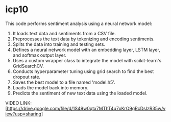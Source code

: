 # icp10
This code performs sentiment analysis using a neural network model:

1. It loads text data and sentiments from a CSV file.
2. Preprocesses the text data by tokenizing and encoding sentiments.
3. Splits the data into training and testing sets.
4. Defines a neural network model with an embedding layer, LSTM layer, and softmax output layer.
5. Uses a custom wrapper class to integrate the model with scikit-learn's GridSearchCV.
6. Conducts hyperparameter tuning using grid search to find the best dropout rate.
7. Saves the best model to a file named 'model.h5'.
8. Loads the model back into memory.
9. Predicts the sentiment of new text data using the loaded model.

VIDEO LINK: [https://drive.google.com/file/d/1S49w0qtx7MThT4u7xKrO9gRcDsIzR35w/view?usp=sharing]
